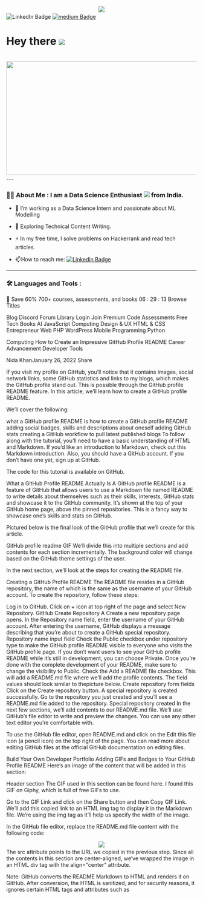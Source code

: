 

<!--
**Sharaffin/Sharaffin** is a ✨ _special_ ✨ repository because its `README.md` (this file) appears on your GitHub profile.

Here are some ideas to get you started:

- 🔭 I’m currently working on ...
- 🌱 I’m currently learning ...
- 👯 I’m looking to collaborate on ...
- 🤔 I’m looking for help with ...
- 💬 Ask me about ...
- 📫 How to reach me: ...
- 😄 Pronouns: ...
- ⚡ Fun fact: ...
-->
<div id="header" align="center">
  <img src="https://media.giphy.com/media/M9gbBd9nbDrOTu1Mqx/giphy.gif" width="100"/>
</div>
<div id="badges" align="center>
  <a href="https://www.linkedin.com/in/sharaffin-b-354a09241/">
    <img src="https://img.shields.io/badge/LinkedIn-blue?style=for-the-badge&logo=linkedin&logoColor=white" alt="LinkedIn Badge"/>
  </a>
  <a href="https://medium.com/@sharaffinb"> 
     <img src="https://img.shields.io/badge/Medium-black?style=for-the-badge&logo=medium&logoColor=white" alt="medium Badge"/>
  </a>
</div>
 <h1>
  Hey there
  <img src="https://media.giphy.com/media/hvRJCLFzcasrR4ia7z/giphy.gif" width="30px"/>
</h1>
<img src="https://komarev.com/ghpvc/?username=sharaffin&style=flat-square&color=blue" alt=""/>     
<div align="center">
  <img src="https://media.giphy.com/media/HUplkVCPY7jTW/giphy.gif" width="600" height="300"/>
</div>
---
                                                                                           
### :woman_technologist: About Me : I am a Data Science Enthusiast <img src="https://media.giphy.com/media/WUlplcMpOCEmTGBtBW/giphy.gif" width="30"> from India.  
- :telescope: I’m working as a Data Science Intern and passionate about ML Modelling

- :seedling: Exploring Technical Content Writing.

- :zap: In my free time, I solve problems on Hackerrank and read tech articles.

- :mailbox:How to reach me: [![Linkedin Badge](https://img.shields.io/badge/-SharaffinB-blue?style=flat&logo=Linkedin&logoColor=white)](https://www.linkedin.com/in/sharaffin-b-354a09241/)                                                                                                                                                 
---

### :hammer_and_wrench: Languages and Tools :   
🤯 Save 60% 700+ courses, assessments, and books
06
:
29
:
13
Browse Titles

Blog
Discord
Forum
Library
Login
Join Premium
Code Assessments
Free Tech Books
AI
JavaScript
Computing
Design & UX
HTML & CSS
Entrepreneur
Web
PHP
WordPress
Mobile
Programming
Python


Computing
How to Create an Impressive GitHub Profile README
Career Advancement
Developer Tools

Nida KhanJanuary 26, 2022
Share





If you visit my profile on GitHub, you’ll notice that it contains images, social network links, some GitHub statistics and links to my blogs, which makes the GitHub profile stand out. This is possible through the GitHub profile README feature. In this article, we’ll learn how to create a GitHub profile README.

We’ll cover the following:

what a GitHub profile README is
how to create a GitHub profile README
adding social badges, skills and descriptions about oneself
adding GitHub stats
creating a GitHub workflow to pull latest published blogs
To follow along with the tutorial, you’ll need to have a basic understanding of HTML and Markdown. If you’d like an introduction to Markdown, check out this Markdown introduction. Also, you should have a GitHub account. If you don’t have one yet, sign up at GitHub.

The code for this tutorial is available on GitHub.



What a GitHub Profile README Actually Is
A GitHub profile README is a feature of GitHub that allows users to use a Markdown file named README to write details about themselves such as their skills, interests, GitHub stats and showcase it to the GitHub community. It’s shown at the top of your GitHub home page, above the pinned repositories. This is a fancy way to showcase one’s skills and stats on GitHub.

Pictured below is the final look of the GitHub profile that we’ll create for this article.

GitHub profile readme GIF
We’ll divide this into multiple sections and add contents for each section incrementally. The background color will change based on the GitHub theme settings of the user.

In the next section, we’ll look at the steps for creating the README file.

Creating a GitHub Profile README
The README file resides in a GitHub repository, the name of which is the same as the username of your GitHub account. To create the repository, follow these steps:

Log in to GitHub.
Click on + icon at top right of the page and select New Repository.
GitHub Create Repository
A Create a new repository page opens. In the Repository name field, enter the username of your GitHub account. After entering the username, GitHub displays a message describing that you’re about to create a GitHub special repository.
Repository name input field
Check the Public checkbox under repository type to make the GitHub profile README visible to everyone who visits the GitHub profile page. If you don’t want users to see your GitHub profile README while it’s still in development, you can choose Private. Once you’re done with the complete development of your README, make sure to change the visibility to Public.
Check the Add a README file checkbox. This will add a README.md file where we’ll add the profile contents. The field values should look similar to thepicture below.
Create repository form fields
Click on the Create repository button. A special repository is created successfully. Go to the repository you just created and you’ll see a README.md file added to the repository.
Special repository created
In the next few sections, we’ll add contents to our README.md file. We’ll use GitHub’s file editor to write and preview the changes. You can use any other text editor you’re comfortable with.

To use the GitHub file editor, open README.md and click on the Edit this file icon (a pencil icon) on the top right of the page. You can read more about editing GitHub files at the official GitHub documentation on editing files.

Build Your Own Developer Portfolio
Adding GIFs and Badges to Your GitHub Profile README
Here’s an image of the content that will be added in this section:

Header section
The GIF used in this section can be found here. I found this GIF on Giphy, which is full of free GIFs to use.

Go to the GIF Link and click on the Share button and then Copy GIF Link. We’ll add this copied link to an HTML img tag to display it in the Markdown file. We’re using the img tag as it’ll help us specify the width of the image.

In the GitHub file editor, replace the README.md file content with the following code:

<div id="header" align="center">
  <img src="https://media.giphy.com/media/M9gbBd9nbDrOTu1Mqx/giphy.gif" width="100"/>
</div>
The src attribute points to the URL we copied in the previous step. Since all the contents in this section are center-aligned, we’ve wrapped the image in an HTML div tag with the align="center" attribute.

Note: GitHub converts the README Markdown to HTML and renders it on GitHub. After conversion, the HTML is sanitized, and for security reasons, it ignores certain HTML tags and attributes such as <script>, <style>, style etc. For this reason, we’ve used an align attribute instead of CSS.

Now go to the preview tab. Pictured below is the output we get.

GIF preview
Next, we’ll add social network badges. On clicking the badge, it will redirect to the respective social networking sites. You can add social badges of various websites like Instagram, Facebook, Twitter, etc. For this tutorial, we’ll add three: Twitter, YouTube and LinkedIn.

To get the respective badges for each social network, we’ll use Shields.io, which provides various endpoints letting users create and customize social badges. We’ll use the https://img.shields.io/badge/ URL and pass additional parameters to this URL to get the respective social badges.

The first parameter we’ll pass is of the following format:

Label-Color
Label is the social network site name shown on the badge.
Color is the color of the badge.

For the three social networks, the values for this parameter will be:

LinkedIn: LinkedIn-blue
Twitter: Twitter-blue
YouTube: YouTube-red
When combined with https://img.shields.io/badge/, the following URL is created for LinkedIn:

https://img.shields.io/badge/LinkedIn-blue
After entering the above URL in the browser, we get the following output:

Linkedin badge with no styling
Note that we don’t have the icon for the badge added yet. To add it, we’ll use two query parameters in the following format:

logo={your social network icon name}
logoColor={color of the icon}
We’ll add both the parameters to the URL as below:

https://img.shields.io/badge/LinkedIn-blue?logo=linkedin&logoColor=white
We’ll also add a style parameter to the above URL. There are various styling options available, the details of which you can find at Shields.io. We’ll use for-the-badge styling.

The final URL for LinkedIn will be:

https://img.shields.io/badge/LinkedIn-blue?logo=linkedin&logoColor=white&style=for-the-badge
Now, when we hit this URL in the browser, we get the output pictured below.

Linkedin badge with styling
Similarly, we create URLs for other badges:

https://img.shields.io/badge/YouTube-red?style=for-the-badge&logo=youtube&logoColor=white
https://img.shields.io/badge/Twitter-blue?style=for-the-badge&logo=twitter&logoColor=white
We’ll wrap each URL in img tag like so:

<div id="badges">
  <img src="https://img.shields.io/badge/LinkedIn-blue?style=for-the-badge&logo=linkedin&logoColor=white" alt="LinkedIn Badge"/>
  <img src="https://img.shields.io/badge/YouTube-red?style=for-the-badge&logo=youtube&logoColor=white" alt="Youtube Badge"/>
  <img src="https://img.shields.io/badge/Twitter-blue?style=for-the-badge&logo=twitter&logoColor=white" alt="Twitter Badge"/>
</div>
We’ve wrapped the images in <div> tags to make sure all badges come on a single line. The above code will only display the image generated from the URL. To add hyperlinks for each of the badges, we’ll wrap each image with an <a> tag.

Add the below code inside the <div> tag with id="header" and after the GIF <img> tag. Make sure to change the href attribute to point to your social profiles:

<div id="badges">
  <a href="your-linkedin-URL">
    <img src="https://img.shields.io/badge/LinkedIn-blue?style=for-the-badge&logo=linkedin&logoColor=white" alt="LinkedIn Badge"/>
  </a>
  <a href="your-youtube-URL">
    <img src="https://img.shields.io/badge/YouTube-red?style=for-the-badge&logo=youtube&logoColor=white" alt="Youtube Badge"/>
  </a>
  <a href="your-twitter-URL">
    <img src="https://img.shields.io/badge/Twitter-blue?style=for-the-badge&logo=twitter&logoColor=white" alt="Twitter Badge"/>
  </a>
</div>
Pictured below is the output we get.

Badges preview
Next in this section, we have a profile views counter. It counts the number of visits your GitHub profile gets. We’ll use an open-source project that offers the view-counter badge, the documentation of which is available at GitHub Profile Views Counter. We use it in a similar way we used the social badges. Below is the endpoint for the same. We’ll also added some styling parameters to this URL:

https://komarev.com/ghpvc/?username=your-github-username
Add the below code after the <div> tag with id="badges". Make sure to replace your-github-username with your username:

<img src="https://komarev.com/ghpvc/?username=your-github-username&style=flat-square&color=blue" alt=""/>
Pictured below is the output we get.

Profile counter preview
The last part of this sections is text with a wave (:wave:) GIF. The GIF is taken from Giphy and can be found here.

Add the below code after the profile view counter <img> tag:

<h1>
  hey there
  <img src="https://media.giphy.com/media/hvRJCLFzcasrR4ia7z/giphy.gif" width="30px"/>
</h1>
The output is pictured below.

Hey there text preview
Save the changes by clicking on the Commit changes button. This completes the first section of the GitHub profile README. Let’s move to adding more content to our README.md file.

Adding a Banner GIF and About Me Section
Here’s what we’ll be adding to our profile page in this section:

About me section
In this section, we’ll add GIF and some words describing details about ourself. You can find the GIF here.

To add the GIF, we’ll use an <img> tag, specify a height and width and wrap it inside a <div> to center the GIF using align="center". Add the following code to your README.md file:

<div align="center">
  <img src="https://media.giphy.com/media/dWesBcTLavkZuG35MI/giphy.gif" width="600" height="300"/>
</div>
The output of this is shown below.

GIF banner preview
Next, we’ll add the contents for the About Me section. For the description text we’ll use Markdown syntax, as we don’t need any sort of alignments. Append the below code in README.md:

---

### :woman_technologist: About Me :
--- is to add a horizontal rule before a new section. A horizontal rule in Markdown should be surrounded by blank lines. :woman_technologist: is the shortcode for the emoji used. For a male version, you can use :man_technologist:. For others, you can use :technologist:. You can find a list of emojis and the corresponding shortcodes in the GitHub repo.

Next, we’ll add a personal one-line introduction and use a wave (:wave:) GIF. Append the below code to README.md:

I am a Full Stack Developer <img src="https://media.giphy.com/media/WUlplcMpOCEmTGBtBW/giphy.gif" width="30"> from India.
Next is a list of points about yourself. To display a list, we’ll use - Markdown syntax. We’ll also prefix each line with an emoji. Add the following code to README.md and make changes according to your profile. Also, change your-linkedin-url to your profile URL:

- :telescope: I’m working as a Software Engineer and contributing to frontend and backend for building web applications.

- :seedling: Exploring Technical Content Writing.

- :zap: In my free time, I solve problems on GeeksforGeeks and read tech articles.

- :mailbox:How to reach me: [![Linkedin Badge](https://img.shields.io/badge/-kakbar-blue?style=flat&logo=Linkedin&logoColor=white)](your-linkedin-url)
Note that in the last line, the inner ![]() syntax is to display the LinkedIn badge image. The outer []() is Markdown hyperlink syntax to make the badge point to the LinkedIn profile URL. We’ve used Shields.io here for displaying a customized LinkedIn badge. You can also add any other links where people can reach out to you.

See the output in the picture below.

About yourself description preview
Coding Assessments
Adding Languages and Tools
Here’s a picture of the content that we’ll add in this section.

Languages and tools section
For the heading, add the following code to README.md:

---

### :hammer_and_wrench: Languages and Tools :
We’ll add images representing technologies and skills one holds. You can find several free logos for many languages and tools in the DevIcons GitHub Repository.

Go to the icons folder and search and open the react folder. You’ll find images in SVG and EPS format. Click on any image and copy the URL shown in the browser’s address bar.

DevIcons react logo
We’ll use this URL in the <img> tag and specify the height and width attribute accordingly. Similarly, you can search for other skills and add them in separate <img> tags.

Append the below code to README.md. Add/remove the necessary skills you want in your profile:

<div>
  <img src="https://github.com/devicons/devicon/blob/master/icons/python/python-original-wordmark.svg" title="Python" alt="Python" width="40" height="40"/>&nbsp;
  <img src="https://github.com/devicons/devicon/blob/master/icons/react/react-original-wordmark.svg" title="React" alt="React" width="40" height="40"/>&nbsp;
  <img src="https://github.com/devicons/devicon/blob/master/icons/spring/spring-original-wordmark.svg" title="Spring" alt="Spring" width="40" height="40"/>&nbsp;
  <img src="https://github.com/devicons/devicon/blob/master/icons/materialui/materialui-original.svg" title="Material UI" alt="Material UI" width="40" height="40"/>&nbsp;
  <img src="https://github.com/devicons/devicon/blob/master/icons/flutter/flutter-original.svg" title="Flutter" alt="Flutter" width="40" height="40"/>&nbsp;
  <img src="https://github.com/devicons/devicon/blob/master/icons/redux/redux-original.svg" title="Redux" alt="Redux " width="40" height="40"/>&nbsp;
  <img src="https://github.com/devicons/devicon/blob/master/icons/css3/css3-plain-wordmark.svg"  title="CSS3" alt="CSS" width="40" height="40"/>&nbsp;
  <img src="https://github.com/devicons/devicon/blob/master/icons/html5/html5-original.svg" title="HTML5" alt="HTML" width="40" height="40"/>&nbsp;
  <img src="https://github.com/devicons/devicon/blob/master/icons/javascript/javascript-original.svg" title="JavaScript" alt="JavaScript" width="40" height="40"/>&nbsp;
  <img src="https://github.com/devicons/devicon/blob/master/icons/firebase/firebase-plain-wordmark.svg" title="Firebase" alt="Firebase" width="40" height="40"/>&nbsp;
  <img src="https://github.com/devicons/devicon/blob/master/icons/gatsby/gatsby-original.svg" title="Gatsby"  alt="Gatsby" width="40" height="40"/>&nbsp;
  <img src="https://github.com/devicons/devicon/blob/master/icons/mysql/mysql-original-wordmark.svg" title="MySQL"  alt="MySQL" width="40" height="40"/>&nbsp;
  <img src="https://github.com/devicons/devicon/blob/master/icons/nodejs/nodejs-original-wordmark.svg" title="NodeJS" alt="NodeJS" width="40" height="40"/>&nbsp;
  <img src="https://github.com/devicons/devicon/blob/master/icons/amazonwebservices/amazonwebservices-plain-wordmark.svg" title="AWS" alt="AWS" width="40" height="40"/>&nbsp;
  <img src="https://github.com/devicons/devicon/blob/master/icons/git/git-original-wordmark.svg" title="Git" **alt="Git" width="40" height="40"/>
</div>                                                                                                                                                   
                                                                                    
                                                                                    
